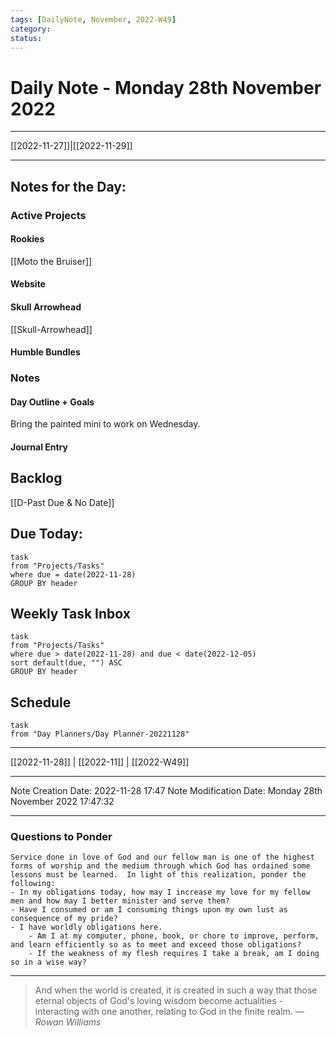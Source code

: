 ```yaml
---
tags: [DailyNote, November, 2022-W49]
category:
status:
---
```


# Daily Note - Monday 28th November 2022

---
[[2022-11-27]]|[[2022-11-29]]

---

## Notes for the Day:
### Active Projects
#### Rookies
[[Moto the Bruiser]]
#### Website
#### Skull Arrowhead
[[Skull-Arrowhead]]
#### Humble Bundles

### Notes
#### Day Outline + Goals
Bring the painted mini to work on Wednesday.
#### Journal Entry

## Backlog
[[D-Past Due & No Date]]

## Due Today:
```dataview
task
from "Projects/Tasks"
where due = date(2022-11-28)
GROUP BY header
```

## Weekly Task Inbox
```dataview
task
from "Projects/Tasks"
where due > date(2022-11-28) and due < date(2022-12-05)
sort default(due, "") ASC
GROUP BY header
```

## Schedule
```dataview
task
from "Day Planners/Day Planner-20221128"

```
---
[[2022-11-28]] | [[2022-11]] | [[2022-W49]]

---

Note Creation Date: 2022-11-28 17:47
Note Modification Date: Monday 28th November 2022 17:47:32 

---
### Questions to Ponder
	Service done in love of God and our fellow man is one of the highest forms of worship and the medium through which God has ordained some lessons must be learned.  In light of this realization, ponder the following:
	- In my obligations today, how may I increase my love for my fellow men and how may I better minister and serve them?
	- Have I consumed or am I consuming things upon my own lust as consequence of my pride?
	- I have worldly obligations here.  
		- Am I at my computer, phone, book, or chore to improve, perform, and learn efficiently so as to meet and exceed those obligations?  
		- If the weakness of my flesh requires I take a break, am I doing so in a wise way?

--- 
> And when the world is created, it is created in such a way that those eternal objects of God's loving wisdom become actualities - interacting with one another, relating to God in the finite realm.
> — <cite>Rowan Williams</cite>